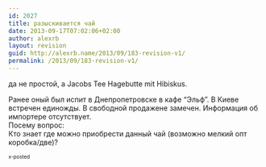 ```yaml
---
id: 2027
title: разыскивается чай
date: 2013-09-17T07:02:06+02:00
author: alexrb
layout: revision
guid: http://alexrb.name/2013/09/183-revision-v1/
permalink: /2013/09/183-revision-v1/
---
```

да не простой, а Jacobs Tee Hagebutte mit Hibiskus.

Ранее оный был испит в Днепропетровске в кафе &#8220;Эльф&#8221;. В Киеве встречен единожды. В свободной продажене замечен. Информация об импортере отсутствует.  
Посему вопрос:  
Кто знает где можно приобрести данный чай (возможно мелкий опт коробка/две)? 

<font size="-2">x-posted <lj comm="kiev"></font>